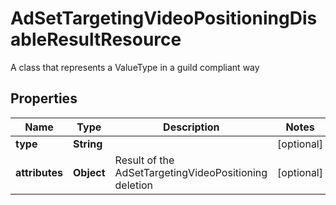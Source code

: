 

# AdSetTargetingVideoPositioningDisableResultResource

A class that represents a ValueType in a guild compliant way

## Properties

Name | Type | Description | Notes
------------ | ------------- | ------------- | -------------
**type** | **String** |  |  [optional]
**attributes** | **Object** | Result of the AdSetTargetingVideoPositioning deletion |  [optional]



